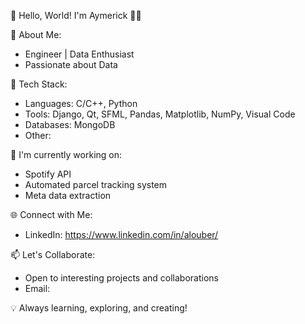 👋 Hello, World! I'm Aymerick 👨‍💻

🌟 About Me:
- Engineer | Data Enthusiast
- Passionate about Data 


🚀 Tech Stack:
- Languages: C/C++, Python
- Tools: Django, Qt, SFML, Pandas, Matplotlib, NumPy, Visual Code
- Databases: MongoDB
- Other: 

🔧 I'm currently working on:
- Spotify API
- Automated parcel tracking system
- Meta data extraction

🌐 Connect with Me:
- LinkedIn: https://www.linkedin.com/in/alouber/

📫 Let's Collaborate:
- Open to interesting projects and collaborations
- Email: 

💡 Always learning, exploring, and creating!
